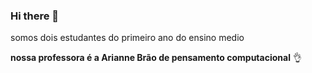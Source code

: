 ### Hi there 👋

somos dois estudantes do primeiro ano do ensino medio

**nossa professora é a Arianne Brão de pensamento computacional** :ok_hand:	

